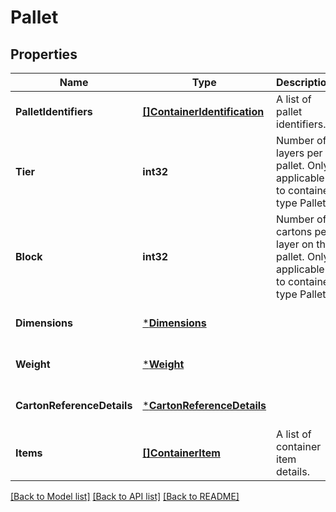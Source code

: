 # Pallet

## Properties
Name | Type | Description | Notes
------------ | ------------- | ------------- | -------------
**PalletIdentifiers** | [**[]ContainerIdentification**](ContainerIdentification.md) | A list of pallet identifiers. | [default to null]
**Tier** | **int32** | Number of layers per pallet. Only applicable to container type Pallet. | [optional] [default to null]
**Block** | **int32** | Number of cartons per layer on the pallet. Only applicable to container type Pallet. | [optional] [default to null]
**Dimensions** | [***Dimensions**](Dimensions.md) |  | [optional] [default to null]
**Weight** | [***Weight**](Weight.md) |  | [optional] [default to null]
**CartonReferenceDetails** | [***CartonReferenceDetails**](CartonReferenceDetails.md) |  | [optional] [default to null]
**Items** | [**[]ContainerItem**](ContainerItem.md) | A list of container item details. | [optional] [default to null]

[[Back to Model list]](../README.md#documentation-for-models) [[Back to API list]](../README.md#documentation-for-api-endpoints) [[Back to README]](../README.md)

